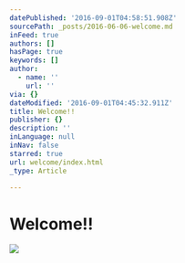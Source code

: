 ```yaml
---
datePublished: '2016-09-01T04:58:51.908Z'
sourcePath: _posts/2016-06-06-welcome.md
inFeed: true
authors: []
hasPage: true
keywords: []
author:
  - name: ''
    url: ''
via: {}
dateModified: '2016-09-01T04:45:32.911Z'
title: Welcome!!
publisher: {}
description: ''
inLanguage: null
inNav: false
starred: true
url: welcome/index.html
_type: Article

---
```

# Welcome!!
![](https://the-grid-user-content.s3-us-west-2.amazonaws.com/5bd0e7f7-df49-492d-9abe-1222246ccb6a.jpg)
